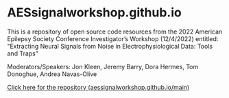 # AESsignalworkshop.github.io

This is a repository of open source code resources from the 2022 American Epilepsy Society Conference Investigator’s Workshop (12/4/2022) entitled:
“Extracting Neural Signals from Noise in Electrophysiological Data: Tools and Traps”

Moderators/Speakers: Jon Kleen, Jeremy Barry, Dora Hermes, Tom Donoghue, Andrea Navas-Olive

   [Click here for the repository (aessignalworkshop.github.io/main)](http://aessignalworkshop.github.io/main)
